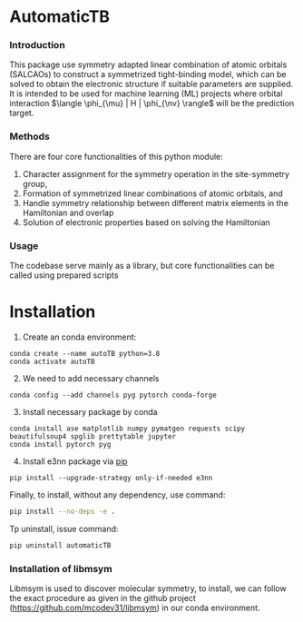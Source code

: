 # AutomaticTB
### Introduction
This package use symmetry adapted linear combination of atomic orbitals (SALCAOs) to construct 
a symmetrized tight-binding model, which can be solved to obtain the electronic structure if 
suitable parameters are supplied. It is intended to be used for machine learning (ML) projects 
where orbital interaction $\langle \phi_{\mu} | H | \phi_{\nv} \rangle$ will be the prediction 
target. 

### Methods
There are four core functionalities of this python module:
1. Character assignment for the symmetry operation in the site-symmetry group,
2. Formation of symmetrized linear combinations of atomic orbitals, and 
3. Handle symmetry relationship between different matrix elements in the Hamiltonian and overlap
4. Solution of electronic properties based on solving the Hamiltonian

### Usage
The codebase serve mainly as a library, but core functionalities can be called using prepared scripts 

# Installation
1. Create an conda environment:
```
conda create --name autoTB python=3.8
conda activate autoTB
```
2. We need to add necessary channels
```
conda config --add channels pyg pytorch conda-forge
```
3. Install necessary package by conda
```
conda install ase matplotlib numpy pymatgen requests scipy beautifulsoup4 spglib prettytable jupyter
conda install pytorch pyg
```
4. Install e3nn package via [pip](https://docs.conda.io/projects/conda/en/latest/user-guide/tasks/manage-environments.html#using-pip-in-an-environment)
```
pip install --upgrade-strategy only-if-needed e3nn
```
Finally, to install, without any dependency, use command: 
```bash
pip install --no-deps -e .
```
Tp uninstall, issue command:
```bash
pip uninstall automaticTB
```

### Installation of libmsym
Libmsym is used to discover molecular symmetry, to install, we can follow the exact procedure as 
given in the github project (https://github.com/mcodev31/libmsym) in our conda environment.
